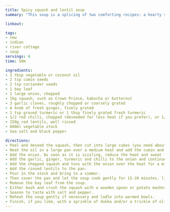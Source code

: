 ```yaml
---
title: Spicy squash and lentil soup
summary: "This soup is a splicing of two comforting recipes: a hearty squash soup and a spicy lentil dhal"

linkout: 

tags:
- new
- indian
- river cottage
- soup
servings: 6
time: 50m

ingredients:
- 2 tbsp vegetable or coconut oil
- 2 tsp cumin seeds
- 2 tsp coriander seeds
- 1 bay leaf
- 1 large onion, chopped
- 1kg squash, such as Crown Prince, kabocha or butternut
- 3 garlic cloves, roughly chopped or coarsely grated
- A knob of fresh ginger, finely grated
- 1 tsp ground turmeric or 1 tbsp finely grated fresh turmeric
- 1/2 red chilli, chopped (deseeded for less heat if you prefer), or 1/2 tsp dried chilli flakes
- 150g red lentils, well rinsed
- 800ml vegetable stock
- Sea salt and black pepper

directions:
- Peel and deseed the squash, then cut into large cubes (you need about 600g prepared weight).
- Heat the oil in a large pan over a medium heat and add the cumin and coriander seeds and the bay leaf. Fry for a few minutes until they start to sizzle
- Add the onion. As soon as it is sizzling, reduce the heat and sweat for 10 minutes, stirring once or twice.
- Add the garlic, ginger, turmeric and chilli to the onion and continue to fry gently for 3-4 minutes.
- Add the chopped squash and toss with the onion over the heat for a minute or two.
- Add the rinsed lentils to the pan.
- Pour in the stock and bring to a simmer.
- Then cover the pan and let the soup cook gently for 15-20 minutes, lifting the lid to stir regularly, until the squash is tender and the lentils have broken down into a rough purée.
- Remove the bay leaf from the soup.
- Either bash and crush the squash with a wooden spoon or potato masher to get a nice rough texture, or blitz the soup until smooth, using a stick blender in the pan, or a jug blender. Add some hot water if needed to loosen the texture a little
- Season to taste with salt and pepper.
- Reheat the soup gently if necessary and ladle into warmed bowls.
- Finish, if you like, with a sprinkle of dukka and/or a trickle of olive oil, or chilli oil if you have some and fancy an extra kick of heat.
---
```

